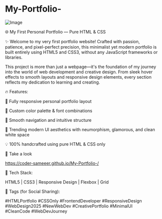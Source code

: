 # My-Portfolio-
![Image](https://github.com/user-attachments/assets/be7570d9-a8df-468b-9e39-d9a15e784ef6)

🌐 My First Personal Portfolio — Pure HTML & CSS

✨ Welcome to my very first portfolio website!
Crafted with passion, patience, and pixel-perfect precision, this minimalist yet modern portfolio is built entirely using HTML5 and CSS3, without any JavaScript frameworks or libraries.

This project is more than just a webpage—it's the foundation of my journey into the world of web development and creative design. From sleek hover effects to smooth layouts and responsive design elements, every section reflects my dedication to learning and creating.

🔥 Features:

💼 Fully responsive personal portfolio layout

🎨 Custom color palette & font combinations

🧭 Smooth navigation and intuitive structure

🌈 Trending modern UI aesthetics with neumorphism, glamorous, and clean white space

💡 100% handcrafted using pure HTML & CSS only

👀 Take a look

https://coder-sameeer.github.io/My-Portfolio-/

🧩 Tech Stack:

HTML5 | CSS3 | Responsive Design | Flexbox | Grid

🚀 Tags (for Social Sharing):

#HTMLPortfolio #CSSOnly #FrontendDeveloper #ResponsiveDesign #WebDesign2025 #NewWebDev #CreativePortfolio #MinimalUI #CleanCode #WebDevJourney
